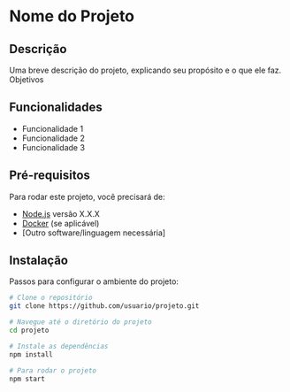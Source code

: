 # Nome do Projeto

## Descrição

Uma breve descrição do projeto, explicando seu propósito e o que ele faz.
Objetivos

## Funcionalidades

- Funcionalidade 1
- Funcionalidade 2
- Funcionalidade 3

## Pré-requisitos

Para rodar este projeto, você precisará de:

- [Node.js](https://nodejs.org/) versão X.X.X
- [Docker](https://www.docker.com/) (se aplicável)
- [Outro software/linguagem necessária]

## Instalação

Passos para configurar o ambiente do projeto:

```bash
# Clone o repositório
git clone https://github.com/usuario/projeto.git

# Navegue até o diretório do projeto
cd projeto

# Instale as dependências
npm install

# Para rodar o projeto
npm start
